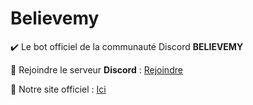 # Believemy
✔️ Le bot officiel de la communauté Discord __BELIEVEMY__

🔗 Rejoindre le serveur __Discord__ : [Rejoindre](https://discord.gg/5YBwzadbDN)

📍 Notre site officiel : [Ici](https://believemy.com/)
